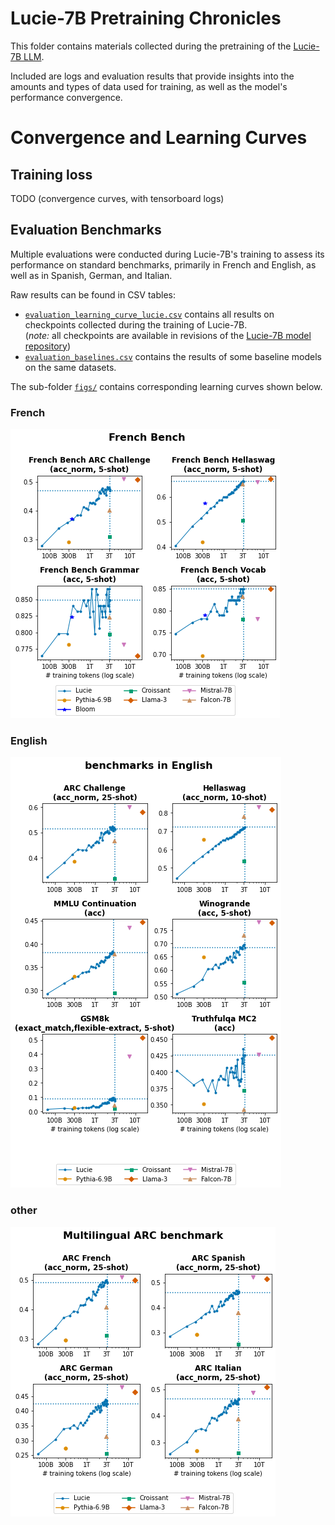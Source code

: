 # Lucie-7B Pretraining Chronicles

This folder contains materials collected during the pretraining of the [Lucie-7B LLM](https://huggingface.co/OpenLLM-France/Lucie-7B).

Included are logs and evaluation results that provide insights into the amounts and types of data used for training,
as well as the model's performance convergence.

# Convergence and Learning Curves

## Training loss

TODO (convergence curves, with tensorboard logs)

## Evaluation Benchmarks

Multiple evaluations were conducted during Lucie-7B's training to assess its performance on standard benchmarks,
primarily in French and English, as well as in Spanish, German, and Italian.

Raw results can be found in CSV tables:
* [`evaluation_learning_curve_lucie.csv`](evaluation_learning_curve_lucie.csv) contains all results on checkpoints collected during the training of Lucie-7B.
  <br>(*note:* all checkpoints are available in revisions of the [Lucie-7B model repository](https://huggingface.co/OpenLLM-France/Lucie-7B#load-a-checkpoint))
* [`evaluation_baselines.csv`](evaluation_baselines.csv) contains the results of some baseline models on the same datasets.

The sub-folder [`figs/`](figs) contains corresponding learning curves shown below.

### French
![figs/learning-curve-evaluation-french-bench.png](figs/learning-curve-evaluation-french-bench.png)

### English
![figs/learning-curve-evaluation-benchmarks-in-english.png](figs/learning-curve-evaluation-benchmarks-in-english.png)

### other
![figs/learning-curve-evaluation-multilingual-arc-benchmark.png](figs/learning-curve-evaluation-multilingual-arc-benchmark.png)
